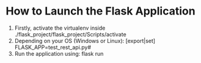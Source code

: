 # How to Launch the Flask Application

1. Firstly, activate the virtualenv inside ./flask_project/flask_project/Scripts/activate
2. Depending on your OS (Windows or Linux): [export|set] FLASK_APP=test_rest_api.py#
3. Run the application using: flask run